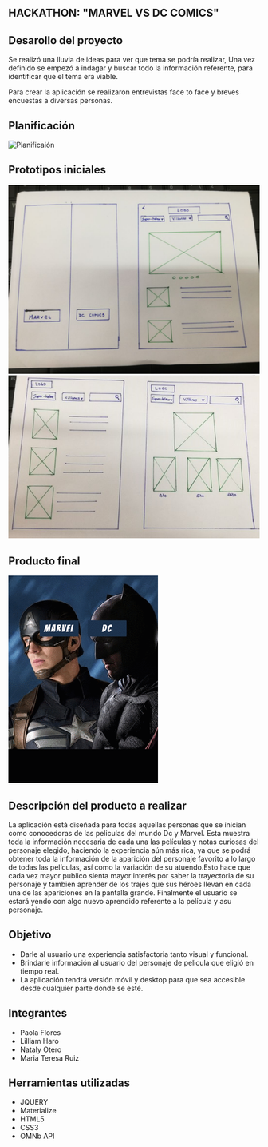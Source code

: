  ## **HACKATHON: "MARVEL VS DC COMICS"**

 ## **Desarollo  del proyecto**
 

Se realizó una lluvia de ideas para ver que tema  se podría realizar, Una  vez definido  se empezó a indagar y buscar todo la información referente, para identificar que el tema era  viable.

Para crear la aplicación se realizaron  entrevistas face to face y breves encuestas a diversas personas.

## **Planificación**

![Planificaión](assets/images/planificación.jpg)

## **Prototipos iniciales**

![Prototipos](assets/images/image1.jpeg)
![Prototipos](assets/images/image2.jpeg)

## **Producto final**
![Producto](assets/images/producto.gif)

## **Descripción del producto a realizar**

La aplicación está diseñada para todas  aquellas personas  que se inician como conocedoras de las peliculas del  mundo Dc y Marvel. Esta muestra toda la información necesaria de cada una las películas y notas curiosas  del personaje elegido, haciendo la experiencia aún más rica, ya que se podrá obtener toda la información de la aparición del personaje favorito a lo largo de todas las películas, así como la variación de su atuendo.Esto hace que cada vez mayor publico sienta mayor interés por saber la trayectoria de su personaje y tambien aprender de los  trajes que sus héroes llevan en cada una de las apariciones en la pantalla grande.
Finalmente el usuario se estará yendo con algo nuevo aprendido referente a la película y asu personaje.


## **Objetivo**
 * Darle al usuario  una experiencia satisfactoria tanto visual y funcional.
 * Brindarle información al usuario del personaje de pelicula que eligió en tiempo real.
 * La aplicación tendrá versión móvil y desktop para que sea accesible desde cualquier parte donde se esté.

## **Integrantes**

  * Paola Flores
  * Lilliam Haro
  * Nataly Otero
  * Maria Teresa Ruiz
          

## **Herramientas utilizadas**
  * JQUERY
  * Materialize
  * HTML5
  * CSS3
  * OMNb API
